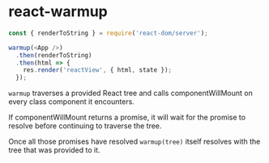 # react-warmup

```js
const { renderToString } = require('react-dom/server');

warmup(<App />)
  .then(renderToString)
  .then(html => {
    res.render('reactView', { html, state });
  });
```

`warmup` traverses a provided React tree and calls componentWillMount on 
every class component it encounters.

If componentWillMount returns a promise, it will wait for the promise to resolve 
before continuing to traverse the tree.

Once all those promises have resolved  `warmup(tree)` itself resolves with the
tree that was provided to it. 
